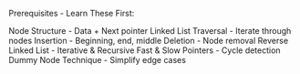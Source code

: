 Prerequisites - Learn These First:

Node Structure - Data + Next pointer
Linked List Traversal - Iterate through nodes
Insertion - Beginning, end, middle
Deletion - Node removal
Reverse Linked List - Iterative & Recursive
Fast & Slow Pointers - Cycle detection
Dummy Node Technique - Simplify edge cases

